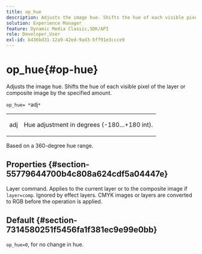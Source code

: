 ```yaml
---
title: op_hue
description: Adjusts the image hue. Shifts the hue of each visible pixel of the layer or composite image by the specified amount.
solution: Experience Manager
feature: Dynamic Media Classic,SDK/API
role: Developer,User
exl-id: b436bd31-12a9-42ed-9ad3-5ff91e3ccce9
---
```

# op_hue{#op-hue}

Adjusts the image hue. Shifts the hue of each visible pixel of the layer or composite image by the specified amount.

 `op_hue= *`adj`*`

<table id="simpletable_7DC7ABA384664BDDAA65B8DEEF7859A8"> 
 <tr class="strow"> 
  <td class="stentry"> <p><span class="varname"> adj</span> </p> </td> 
  <td class="stentry"> <p>Hue adjustment in degrees (-180…+180 int). </p></td> 
 </tr> 
</table>

Based on a 360-degree hue range.

## Properties {#section-55779644700b4c808a624cdf5a04447e}

Layer command. Applies to the current layer or to the composite image if `layer=comp`. Ignored by effect layers. CMYK images or layers are converted to RGB before the operation is applied.

## Default {#section-7314580251f5456fa1f381ec9e99e0bb}

`op_hue=0`, for no change in hue.
